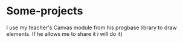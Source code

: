 # Some-projects
I use my teacher's Canvas module from his progbase library to draw elements.
If he allows me to share it i will do it)
